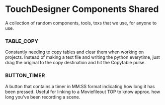 # TouchDesigner Components Shared

A collection of random components, tools, toxs that we use, for anyone to use.

### TABLE_COPY

Constantly needing to copy tables and clear them when working on projects. Instead of making a text file and writing the python everytime, just drag the original to the copy destination and hit the Copytable pulse.

### BUTTON_TIMER

A button that contains a timer in MM:SS format indicating how long it has been pressed. Useful for linking to a Moviefileout TOP to know approx. how long you've been recording a scene.

